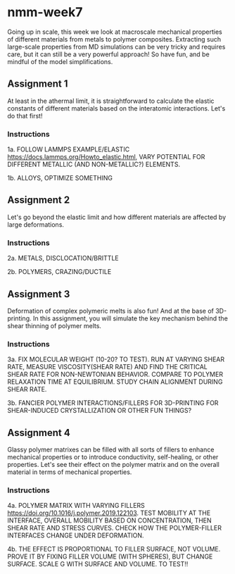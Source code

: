 # nmm-week7

Going up in scale, this week we look at macroscale mechanical properties of different materials from metals to polymer composites. Extracting such large-scale properties from MD simulations can be very tricky and requires care, but it can still be a very powerful approach! So have fun, and be mindful of the model simplifications.

## Assignment 1

At least in the athermal limit, it is straightforward to calculate the elastic constants of different materials based on the interatomic interactions. Let's do that first!

### Instructions

1a. FOLLOW LAMMPS EXAMPLE/ELASTIC https://docs.lammps.org/Howto_elastic.html, VARY POTENTIAL FOR DIFFERENT METALLIC (AND NON-METALLIC?) ELEMENTS.

1b. ALLOYS, OPTIMIZE SOMETHING

## Assignment 2

Let's go beyond the elastic limit and how different materials are affected by large deformations.

### Instructions

2a. METALS, DISCLOCATION/BRITTLE

2b. POLYMERS, CRAZING/DUCTILE

## Assignment 3

Deformation of complex polymeric melts is also fun! And at the base of 3D-printing. In this assignment, you will simulate the key mechanism behind the shear thinning of polymer melts.

### Instructions

3a. FIX MOLECULAR WEIGHT (10-20? TO TEST). RUN AT VARYING SHEAR RATE, MEASURE VISCOSITY(SHEAR RATE) AND FIND THE CRITICAL SHEAR RATE FOR NON-NEWTONIAN BEHAVIOR. COMPARE TO POLYMER RELAXATION TIME AT EQUILIBRIUM. STUDY CHAIN ALIGNMENT DURING SHEAR RATE.

3b. FANCIER POLYMER INTERACTIONS/FILLERS FOR 3D-PRINTING FOR SHEAR-INDUCED CRYSTALLIZATION OR OTHER FUN THINGS?

## Assignment 4

Glassy polymer matrixes can be filled with all sorts of fillers to enhance mechanical properties or to introduce conductivity, self-healing, or other properties. Let's see their effect on the polymer matrix and on the overall material in terms of mechanical properties.

### Instructions

4a. POLYMER MATRIX WITH VARYING FILLERS https://doi.org/10.1016/j.polymer.2019.122103. TEST MOBILITY AT THE INTERFACE, OVERALL MOBILITY BASED ON CONCENTRATION, THEN SHEAR RATE AND STRESS CURVES. CHECK HOW THE POLYMER-FILLER INTERFACES CHANGE UNDER DEFORMATION.

4b. THE EFFECT IS PROPORTIONAL TO FILLER SURFACE, NOT VOLUME. PROVE IT BY FIXING FILLER VOLUME (WITH SPHERES), BUT CHANGE SURFACE. SCALE G WITH SURFACE AND VOLUME. TO TEST!!

